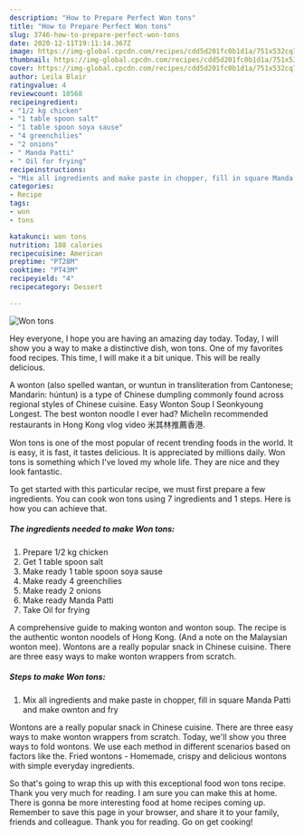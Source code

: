 ```yaml
---
description: "How to Prepare Perfect Won tons"
title: "How to Prepare Perfect Won tons"
slug: 3746-how-to-prepare-perfect-won-tons
date: 2020-12-11T19:11:14.367Z
image: https://img-global.cpcdn.com/recipes/cdd5d201fc0b1d1a/751x532cq70/won-tons-recipe-main-photo.jpg
thumbnail: https://img-global.cpcdn.com/recipes/cdd5d201fc0b1d1a/751x532cq70/won-tons-recipe-main-photo.jpg
cover: https://img-global.cpcdn.com/recipes/cdd5d201fc0b1d1a/751x532cq70/won-tons-recipe-main-photo.jpg
author: Leila Blair
ratingvalue: 4
reviewcount: 10568
recipeingredient:
- "1/2 kg chicken"
- "1 table spoon salt"
- "1 table spoon soya sause"
- "4 greenchilies"
- "2 onions"
- " Manda Patti"
- " Oil for frying"
recipeinstructions:
- "Mix all ingredients and make paste in chopper, fill in square Manda Patti and make ownton and fry"
categories:
- Recipe
tags:
- won
- tons

katakunci: won tons 
nutrition: 188 calories
recipecuisine: American
preptime: "PT28M"
cooktime: "PT43M"
recipeyield: "4"
recipecategory: Dessert

---
```



![Won tons](https://img-global.cpcdn.com/recipes/cdd5d201fc0b1d1a/751x532cq70/won-tons-recipe-main-photo.jpg)

Hey everyone, I hope you are having an amazing day today. Today, I will show you a way to make a distinctive dish, won tons. One of my favorites food recipes. This time, I will make it a bit unique. This will be really delicious.

A wonton (also spelled wantan, or wuntun in transliteration from Cantonese; Mandarin: húntun) is a type of Chinese dumpling commonly found across regional styles of Chinese cuisine. Easy Wonton Soup l Seonkyoung Longest. The best wonton noodle I ever had? Michelin recommended restaurants in Hong Kong vlog video 米其林推薦香港.

Won tons is one of the most popular of recent trending foods in the world. It is easy, it is fast, it tastes delicious. It is appreciated by millions daily. Won tons is something which I've loved my whole life. They are nice and they look fantastic.


To get started with this particular recipe, we must first prepare a few ingredients. You can cook won tons using 7 ingredients and 1 steps. Here is how you can achieve that.

<!--inarticleads1-->

##### The ingredients needed to make Won tons:

1. Prepare 1/2 kg chicken
1. Get 1 table spoon salt
1. Make ready 1 table spoon soya sause
1. Make ready 4 greenchilies
1. Make ready 2 onions
1. Make ready  Manda Patti
1. Take  Oil for frying


A comprehensive guide to making wonton and wonton soup. The recipe is the authentic wonton noodels of Hong Kong. (And a note on the Malaysian wonton mee). Wontons are a really popular snack in Chinese cuisine. There are three easy ways to make wonton wrappers from scratch. 

<!--inarticleads2-->

##### Steps to make Won tons:

1. Mix all ingredients and make paste in chopper, fill in square Manda Patti and make ownton and fry


Wontons are a really popular snack in Chinese cuisine. There are three easy ways to make wonton wrappers from scratch. Today, we&#39;ll show you three ways to fold wontons. We use each method in different scenarios based on factors like the. Fried wontons - Homemade, crispy and delicious wontons with simple everyday ingredients. 

So that's going to wrap this up with this exceptional food won tons recipe. Thank you very much for reading. I am sure you can make this at home. There is gonna be more interesting food at home recipes coming up. Remember to save this page in your browser, and share it to your family, friends and colleague. Thank you for reading. Go on get cooking!
